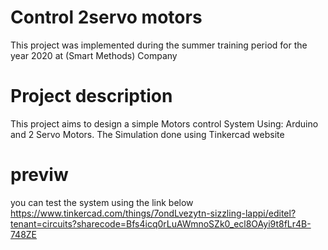 # Control 2servo motors
This project was implemented during the summer training period for the year 2020 at (Smart Methods) Company

# Project description
This project aims to design a simple Motors control System Using: Arduino and 2 Servo Motors.
The Simulation done using Tinkercad website

# previw
you can test the system using the link below
https://www.tinkercad.com/things/7ondLvezytn-sizzling-lappi/editel?tenant=circuits?sharecode=Bfs4icq0rLuAWmnoSZk0_ecl8OAyi9t8fLr4B-748ZE


